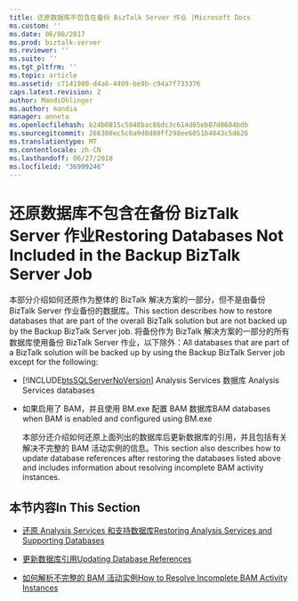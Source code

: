 ```yaml
---
title: 还原数据库不包含在备份 BizTalk Server 作业 |Microsoft Docs
ms.custom: ''
ms.date: 06/08/2017
ms.prod: biztalk-server
ms.reviewer: ''
ms.suite: ''
ms.tgt_pltfrm: ''
ms.topic: article
ms.assetid: c7141980-d4a6-4409-be9b-c94a7f733376
caps.latest.revision: 2
author: MandiOhlinger
ms.author: mandia
manager: anneta
ms.openlocfilehash: b24b0815c5948bac86dc3c614d05eb87d0684bdb
ms.sourcegitcommit: 266308ec5c6a9d8d80ff298ee6051b4843c5d626
ms.translationtype: MT
ms.contentlocale: zh-CN
ms.lasthandoff: 06/27/2018
ms.locfileid: "36999246"
---
```

# <a name="restoring-databases-not-included-in-the-backup-biztalk-server-job"></a><span data-ttu-id="5db47-102">还原数据库不包含在备份 BizTalk Server 作业</span><span class="sxs-lookup"><span data-stu-id="5db47-102">Restoring Databases Not Included in the Backup BizTalk Server Job</span></span>
<span data-ttu-id="5db47-103">本部分介绍如何还原作为整体的 BizTalk 解决方案的一部分，但不是由备份 BizTalk Server 作业备份的数据库。</span><span class="sxs-lookup"><span data-stu-id="5db47-103">This section describes how to restore databases that are part of the overall BizTalk solution but are not backed up by the Backup BizTalk Server job.</span></span> <span data-ttu-id="5db47-104">将备份作为 BizTalk 解决方案的一部分的所有数据库使用备份 BizTalk Server 作业，以下除外：</span><span class="sxs-lookup"><span data-stu-id="5db47-104">All databases that are part of a BizTalk solution will be backed up by using the Backup BizTalk Server job except for the following:</span></span>  
  
- [!INCLUDE[btsSQLServerNoVersion](../includes/btssqlservernoversion-md.md)]<span data-ttu-id="5db47-105"> Analysis Services 数据库</span><span class="sxs-lookup"><span data-stu-id="5db47-105"> Analysis Services databases</span></span>  
  
- <span data-ttu-id="5db47-106">如果启用了 BAM，并且使用 BM.exe 配置 BAM 数据库</span><span class="sxs-lookup"><span data-stu-id="5db47-106">BAM databases when BAM is enabled and configured using BM.exe</span></span>  
  
  <span data-ttu-id="5db47-107">本部分还介绍如何还原上面列出的数据库后更新数据库的引用，并且包括有关解决不完整的 BAM 活动实例的信息。</span><span class="sxs-lookup"><span data-stu-id="5db47-107">This section also describes how to update database references after restoring the databases listed above and includes information about resolving incomplete BAM activity instances.</span></span>  
  
## <a name="in-this-section"></a><span data-ttu-id="5db47-108">本节内容</span><span class="sxs-lookup"><span data-stu-id="5db47-108">In This Section</span></span>  
  
-   [<span data-ttu-id="5db47-109">还原 Analysis Services 和支持数据库</span><span class="sxs-lookup"><span data-stu-id="5db47-109">Restoring Analysis Services and Supporting Databases</span></span>](../technical-guides/restoring-analysis-services-and-supporting-databases.md)  
  
-   [<span data-ttu-id="5db47-110">更新数据库引用</span><span class="sxs-lookup"><span data-stu-id="5db47-110">Updating Database References</span></span>](../technical-guides/updating-database-references.md)  
  
-   [<span data-ttu-id="5db47-111">如何解析不完整的 BAM 活动实例</span><span class="sxs-lookup"><span data-stu-id="5db47-111">How to Resolve Incomplete BAM Activity Instances</span></span>](../technical-guides/how-to-resolve-incomplete-bam-activity-instances.md)